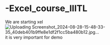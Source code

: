# -Excel_course_IIITL
We are starting xel 
![Uploading Screenshot_2024-08-28-15-48-33-35_40deb401b9ffe8e1df2f1cc5ba480b12.jpg…]()
it is very important for demo 
